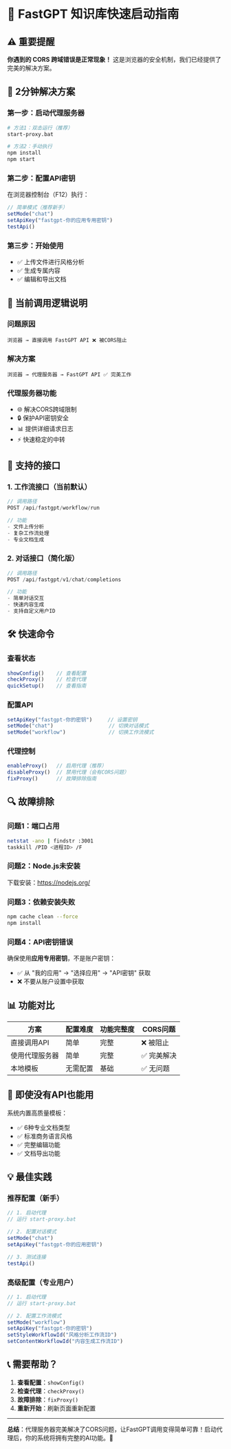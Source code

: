 # 🚀 FastGPT 知识库快速启动指南

## ⚠️ 重要提醒

**你遇到的 CORS 跨域错误是正常现象！** 这是浏览器的安全机制，我们已经提供了完美的解决方案。

## 🎯 2分钟解决方案

### 第一步：启动代理服务器
```bash
# 方法1：双击运行（推荐）
start-proxy.bat

# 方法2：手动执行
npm install
npm start
```

### 第二步：配置API密钥
在浏览器控制台（F12）执行：
```javascript
// 简单模式（推荐新手）
setMode("chat")
setApiKey("fastgpt-你的应用专用密钥")
testApi()
```

### 第三步：开始使用
- ✅ 上传文件进行风格分析
- ✅ 生成专属内容
- ✅ 编辑和导出文档

## 🔧 当前调用逻辑说明

### 问题原因
```
浏览器 → 直接调用 FastGPT API ❌ 被CORS阻止
```

### 解决方案
```
浏览器 → 代理服务器 → FastGPT API ✅ 完美工作
```

### 代理服务器功能
- 🌐 解决CORS跨域限制
- 🔒 保护API密钥安全
- 📊 提供详细请求日志
- ⚡ 快速稳定的中转

## 📡 支持的接口

### 1. 工作流接口（当前默认）
```javascript
// 调用路径
POST /api/fastgpt/workflow/run

// 功能
- 文件上传分析
- 复杂工作流处理
- 专业文档生成
```

### 2. 对话接口（简化版）
```javascript
// 调用路径  
POST /api/fastgpt/v1/chat/completions

// 功能
- 简单对话交互
- 快速内容生成
- 支持自定义用户ID
```

## 🛠️ 快速命令

### 查看状态
```javascript
showConfig()    // 查看配置
checkProxy()    // 检查代理
quickSetup()    // 查看指南
```

### 配置API
```javascript
setApiKey("fastgpt-你的密钥")     // 设置密钥
setMode("chat")                  // 切换对话模式
setMode("workflow")              // 切换工作流模式
```

### 代理控制
```javascript
enableProxy()   // 启用代理（推荐）
disableProxy()  // 禁用代理（会有CORS问题）
fixProxy()      // 故障排除指南
```

## 🔍 故障排除

### 问题1：端口占用
```bash
netstat -ano | findstr :3001
taskkill /PID <进程ID> /F
```

### 问题2：Node.js未安装
下载安装：https://nodejs.org/

### 问题3：依赖安装失败
```bash
npm cache clean --force
npm install
```

### 问题4：API密钥错误
确保使用**应用专用密钥**，不是账户密钥：
- ✅ 从 "我的应用" → "选择应用" → "API密钥" 获取
- ❌ 不要从账户设置中获取

## 📊 功能对比

| 方案 | 配置难度 | 功能完整度 | CORS问题 |
|-----|---------|-----------|---------|
| 直接调用API | 简单 | 完整 | ❌ 被阻止 |
| 使用代理服务器 | 简单 | 完整 | ✅ 完美解决 |
| 本地模板 | 无需配置 | 基础 | ✅ 无问题 |

## 🎁 即使没有API也能用

系统内置高质量模板：
- ✅ 6种专业文档类型
- ✅ 标准商务语言风格  
- ✅ 完整编辑功能
- ✅ 文档导出功能

## 💡 最佳实践

### 推荐配置（新手）
```javascript
// 1. 启动代理
// 运行 start-proxy.bat

// 2. 配置对话模式
setMode("chat")
setApiKey("fastgpt-你的应用密钥")

// 3. 测试连接
testApi()
```

### 高级配置（专业用户）
```javascript
// 1. 启动代理
// 运行 start-proxy.bat

// 2. 配置工作流模式
setMode("workflow")
setApiKey("fastgpt-你的密钥")
setStyleWorkflowId("风格分析工作流ID")
setContentWorkflowId("内容生成工作流ID")
```

## 📞 需要帮助？

1. **查看配置**：`showConfig()`
2. **检查代理**：`checkProxy()`
3. **故障排除**：`fixProxy()`
4. **重新开始**：刷新页面重新配置

---

**总结**：代理服务器完美解决了CORS问题，让FastGPT调用变得简单可靠！启动代理后，你的系统将拥有完整的AI功能。🎉 